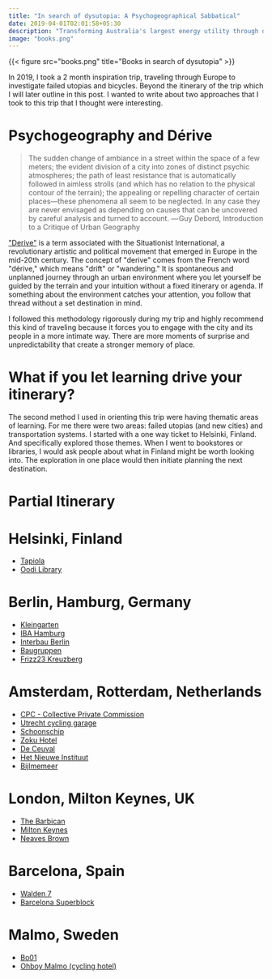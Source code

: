 ```yaml
---
title: "In search of dysutopia: A Psychogeographical Sabbatical"
date: 2019-04-01T02:01:58+05:30
description: "Transforming Australia's largest energy utility through design"
image: "books.png"
---
```


{{< figure src="books.png" title="Books in search of dysutopia" >}}

In 2019, I took a 2 month inspiration trip, traveling through Europe to investigate failed utopias and bicycles. Beyond the itinerary of the trip which I will later outline in this post. I wanted to write about two approaches that I took to this trip that I thought were interesting.

# Psychogeography and Dérive

> The sudden change of ambiance in a street within the space of a few meters; the evident division of a city into zones of distinct psychic atmospheres; the path of least resistance that is automatically followed in aimless strolls (and which has no relation to the physical contour of the terrain); the appealing or repelling character of certain places—these phenomena all seem to be neglected. In any case they are never envisaged as depending on causes that can be uncovered by careful analysis and turned to account.
— Guy Debord, Introduction to a Critique of Urban Geography

["Derive"](https://en.wikipedia.org/wiki/D%C3%A9rive) is a term associated with the Situationist International, a revolutionary artistic and political movement that emerged in Europe in the mid-20th century. The concept of "derive" comes from the French word "dérive," which means "drift" or "wandering." It is spontaneous and unplanned journey through an urban environment where you let yourself be guided by the terrain and your intuition without a fixed itinerary or agenda. If something about the environment catches your attention, you follow that thread without a set destination in mind.

I followed this methodology rigorously during my trip and highly recommend this kind of traveling because it forces you to engage with the city and its people in a more intimate way. There are more moments of surprise and unpredictability that create a stronger memory of place.

# What if you let learning drive your itinerary? 

The second method I used in orienting this trip were having thematic areas of learning. For me there were two areas: failed utopias (and new cities) and transportation systems. I started with a one way ticket to Helsinki, Finland. And specifically explored those themes. When I went to bookstores or libraries, I would ask people about what in Finland might be worth looking into. The exploration in one place would then initiate planning the next destination. 

# Partial Itinerary

# Helsinki, Finland
- [Tapiola](https://en.wikipedia.org/wiki/Tapiola)
- [Oodi Library](https://oodihelsinki.fi/en/)

# Berlin, Hamburg, Germany
- [Kleingarten](https://www.hamburg.com/residents/green/13889376/kleingaerten/)
- [IBA Hamburg](https://www.iba-hamburg.de/en/)
- [Interbau Berlin](https://hansaviertel.berlin/en/interbau-1957/geschichte-der-interbau-1957/)
- [Baugruppen](https://theconversation.com/reinventing-density-how-baugruppen-are-pioneering-the-self-made-city-66488)
- [Frizz23 Kreuzberg](https://miesarch.com/work/4302)

# Amsterdam, Rotterdam, Netherlands
- [CPC - Collective Private Commission](https://www.iaa-architecten.com/projects/69-living-in-the-printing-house/)
- [Utrecht cycling garage](https://www.dezeen.com/2019/09/12/worlds-biggest-bike-park-utrecht-central-station-ector-hoogstad-architecten/)
- [Schoonschip](https://schoonschipamsterdam.org/en/)
- [Zoku Hotel](https://livezoku.com/amsterdam/)
- [De Ceuval](https://deceuvel.nl/en/)
- [Het Nieuwe Instituut](https://nieuweinstituut.nl/)
- [Bijlmemeer](https://en.wikipedia.org/wiki/Bijlmermeer)

# London, Milton Keynes, UK
- [The Barbican](https://www.barbican.org.uk/)
- [Milton Keynes](https://en.wikipedia.org/wiki/Milton_Keynes)
- [Neaves Brown](https://www.dezeen.com/2018/01/18/neave-brown-now-among-architectures-immortals-opinion-catherine-slessor/)

# Barcelona, Spain
- [Walden 7](https://en.wikipedia.org/wiki/Walden_7)
- [Barcelona Superblock](https://www.citiesforum.org/news/superblock-superilla-barcelona-a-city-redefined/)

# Malmo, Sweden
- [Bo01](https://en.wikipedia.org/wiki/Bo01)
- [Ohboy Malmo (cycling hotel)](https://ohboy.se/en/home/)


